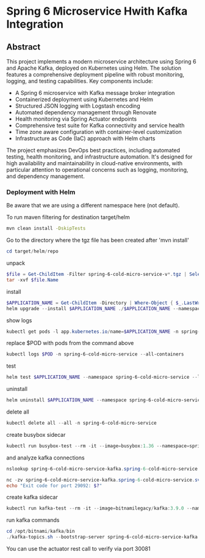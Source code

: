 # Spring 6 Microservice Hwith Kafka Integration

## Abstract

This project implements a modern microservice architecture using Spring 6 and Apache Kafka, deployed on Kubernetes using Helm. The solution features a comprehensive deployment pipeline with robust monitoring, logging, and testing capabilities. Key components include:

- A Spring 6 microservice with Kafka message broker integration
- Containerized deployment using Kubernetes and Helm
- Structured JSON logging with Logstash encoding
- Automated dependency management through Renovate
- Health monitoring via Spring Actuator endpoints
- Comprehensive test suite for Kafka connectivity and service health
- Time zone aware configuration with container-level customization
- Infrastructure as Code (IaC) approach with Helm charts

The project emphasizes DevOps best practices, including automated testing, health monitoring, and infrastructure automation. It's designed for high availability and maintainability in cloud-native environments, with particular attention to operational concerns such as logging, monitoring, and dependency management.

### Deployment with Helm

Be aware that we are using a different namespace here (not default).

To run maven filtering for destination target/helm
```bash
mvn clean install -DskipTests 
```

Go to the directory where the tgz file has been created after 'mvn install'
```powershell
cd target/helm/repo
```

unpack
```powershell
$file = Get-ChildItem -Filter spring-6-cold-micro-service-v*.tgz | Select-Object -First 1
tar -xvf $file.Name
```

install
```powershell
$APPLICATION_NAME = Get-ChildItem -Directory | Where-Object { $_.LastWriteTime -ge $file.LastWriteTime } | Select-Object -ExpandProperty Name
helm upgrade --install $APPLICATION_NAME ./$APPLICATION_NAME --namespace spring-6-cold-micro-service --create-namespace --wait --timeout 8m --debug --render-subchart-notes
```

show logs
```powershell
kubectl get pods -l app.kubernetes.io/name=$APPLICATION_NAME -n spring-6-cold-micro-service
```
replace $POD with pods from the command above
```powershell
kubectl logs $POD -n spring-6-cold-micro-service --all-containers
```

test
```powershell
helm test $APPLICATION_NAME --namespace spring-6-cold-micro-service --logs
```

uninstall
```powershell
helm uninstall $APPLICATION_NAME --namespace spring-6-cold-micro-service
```

delete all
```powershell
kubectl delete all --all -n spring-6-cold-micro-service
```

create busybox sidecar
```powershell
kubectl run busybox-test --rm -it --image=busybox:1.36 --namespace=spring-6-cold-micro-service --command -- sh
```

and analyze kafka connections
```powershell
nslookup spring-6-cold-micro-service-kafka.spring-6-cold-micro-service.svc.cluster.local

nc -zv spring-6-cold-micro-service-kafka.spring-6-cold-micro-service.svc.cluster.local 29092
echo "Exit code for port 29092: $?"
```

create kafka sidecar
```powershell
kubectl run kafka-test --rm -it --image=bitnamilegacy/kafka:3.9.0 --namespace=spring-6-cold-micro-service --command -- sh
```

run kafka commands
```powershell
cd /opt/bitnami/kafka/bin
./kafka-topics.sh --bootstrap-server spring-6-cold-micro-service-kafka.spring-6-cold-micro-service.svc.cluster.local:29092 --list
```

You can use the actuator rest call to verify via port 30081